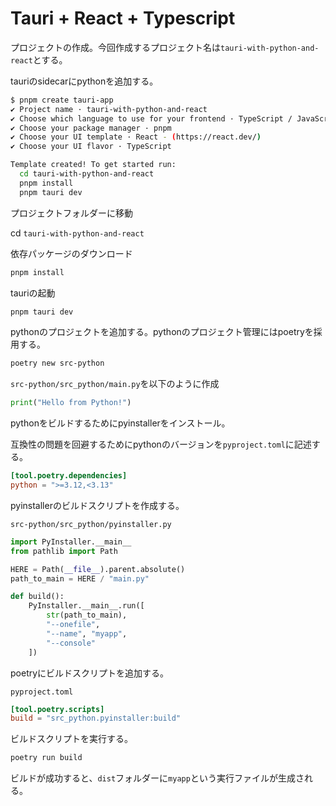 # Tauri + React + Typescript

プロジェクトの作成。今回作成するプロジェクト名は`tauri-with-python-and-react`とする。

tauriのsidecarにpythonを追加する。

```bash
$ pnpm create tauri-app
✔ Project name · tauri-with-python-and-react
✔ Choose which language to use for your frontend · TypeScript / JavaScript - (pnpm, yarn, npm, bun)
✔ Choose your package manager · pnpm
✔ Choose your UI template · React - (https://react.dev/)
✔ Choose your UI flavor · TypeScript

Template created! To get started run:
  cd tauri-with-python-and-react
  pnpm install
  pnpm tauri dev
```

プロジェクトフォルダーに移動

cd `tauri-with-python-and-react`

依存パッケージのダウンロード

```bash
pnpm install
```

tauriの起動

```bash
pnpm tauri dev
```

pythonのプロジェクトを追加する。pythonのプロジェクト管理にはpoetryを採用する。

```bash
poetry new src-python
```

`src-python/src_python/main.py`を以下のように作成

```python
print("Hello from Python!")
```

pythonをビルドするためにpyinstallerをインストール。

互換性の問題を回避するためにpythonのバージョンを`pyproject.toml`に記述する。

```toml
[tool.poetry.dependencies]
python = ">=3.12,<3.13"
```

pyinstallerのビルドスクリプトを作成する。

`src-python/src_python/pyinstaller.py`

```python
import PyInstaller.__main__
from pathlib import Path

HERE = Path(__file__).parent.absolute()
path_to_main = HERE / "main.py"

def build():
    PyInstaller.__main__.run([
        str(path_to_main),
        "--onefile",
        "--name", "myapp",
        "--console"
    ])
```

poetryにビルドスクリプトを追加する。

`pyproject.toml`

```toml
[tool.poetry.scripts]
build = "src_python.pyinstaller:build"
```

ビルドスクリプトを実行する。

```bash
poetry run build
```

ビルドが成功すると、`dist`フォルダーに`myapp`という実行ファイルが生成される。
